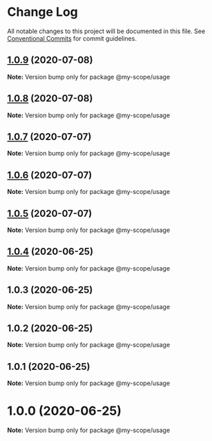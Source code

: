 # Change Log

All notable changes to this project will be documented in this file.
See [Conventional Commits](https://conventionalcommits.org) for commit guidelines.

## [1.0.9](https://github.com/Everettss/lerna-conventional-commits-example/compare/@my-scope/usage@1.0.8...@my-scope/usage@1.0.9) (2020-07-08)

**Note:** Version bump only for package @my-scope/usage





## [1.0.8](https://github.com/Everettss/lerna-conventional-commits-example/compare/@my-scope/usage@1.0.7...@my-scope/usage@1.0.8) (2020-07-08)

**Note:** Version bump only for package @my-scope/usage





## [1.0.7](https://github.com/Everettss/lerna-conventional-commits-example/compare/@my-scope/usage@1.0.6...@my-scope/usage@1.0.7) (2020-07-07)

**Note:** Version bump only for package @my-scope/usage





## [1.0.6](https://github.com/Everettss/lerna-conventional-commits-example/compare/@my-scope/usage@1.0.5...@my-scope/usage@1.0.6) (2020-07-07)

**Note:** Version bump only for package @my-scope/usage





## [1.0.5](https://github.com/Everettss/lerna-conventional-commits-example/compare/@my-scope/usage@1.0.4...@my-scope/usage@1.0.5) (2020-07-07)

**Note:** Version bump only for package @my-scope/usage





## [1.0.4](https://github.com/Everettss/lerna-conventional-commits-example/compare/@my-scope/usage@1.0.3...@my-scope/usage@1.0.4) (2020-06-25)

**Note:** Version bump only for package @my-scope/usage





## 1.0.3 (2020-06-25)

**Note:** Version bump only for package @my-scope/usage





## 1.0.2 (2020-06-25)

**Note:** Version bump only for package @my-scope/usage





## 1.0.1 (2020-06-25)

**Note:** Version bump only for package @my-scope/usage





<a name="1.0.0"></a>
# 1.0.0 (2020-06-25)




**Note:** Version bump only for package @my-scope/usage
